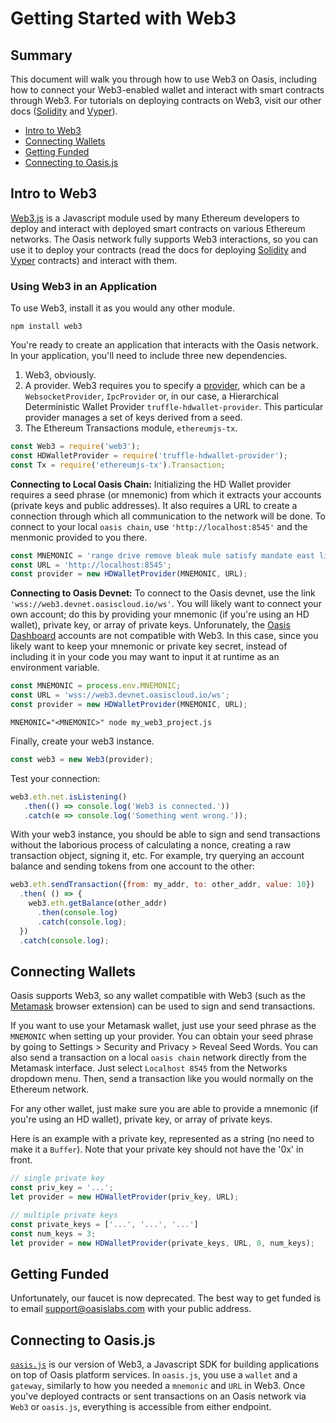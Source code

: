 # Getting Started with Web3

## Summary

This document will walk you through how to use Web3 on Oasis, including how to connect your Web3-enabled wallet and interact with smart contracts through Web3. For tutorials on deploying contracts on Web3, visit our other docs ([Solidity](./tutorials/deploy-solidity.md) and [Vyper](./tutorials/deploy-vyper.md)). 

- [Intro to Web3](#intro-to-web3)
- [Connecting Wallets](#connecting-wallets)
- [Getting Funded](#getting-funded)
- [Connecting to Oasis.js](#connecting-to-oasis.js)

## Intro to Web3

[Web3.js](https://web3js.readthedocs.io/en/v1.2.0/web3-eth.html) is a Javascript module used by many Ethereum developers to deploy and interact with deployed smart contracts on various Ethereum networks. 
The Oasis network fully supports Web3 interactions, so you can use it to deploy your contracts (read the docs for deploying [Solidity](./tutorials/deploy-solidity.md) and [Vyper](./tutorials/deploy-vyper.md) contracts) and interact with them. 

### Using Web3 in an Application
To use Web3, install it as you would any other module. 

```
npm install web3
```

You're ready to create an application that interacts with the Oasis network. 
In your application, you'll need to include three new dependencies.
1. Web3, obviously.
2. A provider. Web3 requires you to specify a [provider](https://web3js.readthedocs.io/en/v1.2.0/web3-eth.html#providers), which can be a `WebsocketProvider`, `IpcProvider` or, in our case, a Hierarchical Deterministic Wallet Provider `truffle-hdwallet-provider`. 
This particular provider manages a set of keys derived from a seed. 
3. The Ethereum Transactions module, `ethereumjs-tx`.

```js
const Web3 = require('web3');
const HDWalletProvider = require('truffle-hdwallet-provider');
const Tx = require('ethereumjs-tx').Transaction;
```
**Connecting to Local Oasis Chain:** Initializing the HD Wallet provider requires a seed phrase (or mnemonic) from which it extracts your accounts (private keys and public addresses). 
It also requires a URL to create a connection through which all communication to the network will be done. 
To connect to your local `oasis chain`, use `'http://localhost:8545'` and the menmonic provided to you there. 

```js
const MNEMONIC = 'range drive remove bleak mule satisfy mandate east lion minimum unfold ready';
const URL = 'http://localhost:8545';
const provider = new HDWalletProvider(MNEMONIC, URL);
```

**Connecting to Oasis Devnet:** To connect to the Oasis devnet, use the link `'wss://web3.devnet.oasiscloud.io/ws'`. 
You will likely want to connect your own account; do this by providing your mnemonic (if you're using an HD wallet), private key, or array of private keys.
Unforunately, the [Oasis Dashboard](https://dashboard.oasiscloud.io) accounts are not compatible with Web3. 
In this case, since you likely want to keep your mnemonic or private key secret, instead of including it in your code you may want to input it at runtime as an environment variable.

```js
const MNEMONIC = process.env.MNEMONIC;
const URL = 'wss://web3.devnet.oasiscloud.io/ws';
const provider = new HDWalletProvider(MNEMONIC, URL);
```

```
MNEMONIC="<MNEMONIC>" node my_web3_project.js
```

Finally, create your web3 instance.

```js
const web3 = new Web3(provider);
```

Test your connection:
```js
web3.eth.net.isListening()
   .then(() => console.log('Web3 is connected.'))
   .catch(e => console.log('Something went wrong.'));
```

With your web3 instance, you should be able to sign and send transactions without the laborious process of calculating a nonce, creating a raw transaction object, signing it, etc. 
For example, try querying an account balance and sending tokens from one account to the other:

```js
web3.eth.sendTransaction({from: my_addr, to: other_addr, value: 10})
  .then( () => {
    web3.eth.getBalance(other_addr)
      .then(console.log)
      .catch(console.log);
  })
  .catch(console.log);
```

## Connecting Wallets

Oasis supports Web3, so any wallet compatible with Web3 (such as the [Metamask](https://metamask.io/) browser extension) can be used to sign and send transactions. 

If you want to use your Metamask wallet, just use your seed phrase as the `MNEMONIC` when setting up your provider. 
You can obtain your seed phrase by going to Settings > Security and Privacy > Reveal Seed Words. 
You can also send a transaction on a local `oasis chain` network directly from the Metamask interface. 
Just select `Localhost 8545` from the Networks dropdown menu.
Then, send a transaction like you would normally on the Ethereum network.

For any other wallet, just make sure you are able to provide a mnemonic (if you're using an HD wallet), private key, or array of private keys.

Here is an example with a private key, represented as a string (no need to make it a `Buffer`). 
Note that your private key should not have the '0x' in front. 

```js
// single private key
const priv_key = '...';
let provider = new HDWalletProvider(priv_key, URL);

// multiple private keys
const private_keys = ['...', '...', '...']
const num_keys = 3;
let provider = new HDWalletProvider(private_keys, URL, 0, num_keys); 
```

## Getting Funded

Unfortunately, our faucet is now deprecated. 
The best way to get funded is to email <support@oasislabs.com> with your public address. 

## Connecting to Oasis.js

[`oasis.js`](https://oasis-labs-oasis-client.readthedocs-hosted.com/en/latest/index.html) is our version of Web3, a Javascript SDK for building applications on top of Oasis platform services. 
In `oasis.js`, you use a `wallet` and a `gateway`, similarly to how you needed a `mnemonic` and `URL` in Web3. 
Once you've deployed contracts or sent transactions on an Oasis network via `Web3` or `oasis.js`, everything is accessible from either endpoint. 

